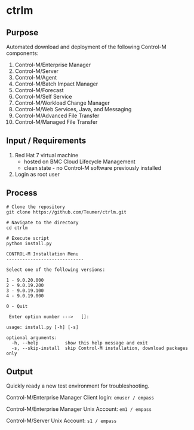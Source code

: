 # ctrlm

## Purpose

Automated download and deployment of the following Control-M components:
1. Control-M/Enterprise Manager
2. Control-M/Server
3. Control-M/Agent
4. Control-M/Batch Impact Manager
5. Control-M/Forecast
6. Control-M/Self Service
7. Control-M/Workload Change Manager
8. Control-M/Web Services, Java, and Messaging
9. Control-M/Advanced File Transfer
10. Control-M/Managed File Transfer


## Input / Requirements
1. Red Hat 7 virtual machine
   - hosted on BMC Cloud Lifecycle Management
   - clean state - no Control-M software previously installed
2. Login as root user


## Process
```
# Clone the repository
git clone https://github.com/Teumer/ctrlm.git
```

```
# Navigate to the directory
cd ctrlm
```

```
# Execute script
python install.py
```

```
CONTROL-M Installation Menu
-----------------------------

Select one of the following versions:

1 - 9.0.20.000
2 - 9.0.19.200
3 - 9.0.19.100
4 - 9.0.19.000

0 - Quit

 Enter option number --->   []:
```


```
usage: install.py [-h] [-s]

optional arguments:
  -h, --help          show this help message and exit
  -s, --skip-install  skip Control-M installation, download packages only
```

## Output
Quickly ready a new test environment for troubleshooting.

Control-M/Enterprise Manager Client login: 
```emuser / empass```

Control-M/Enterprise Manager Unix Account: ```em1 / empass```

Control-M/Server Unix Account: ```s1 / empass```

